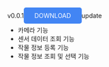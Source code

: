 v0.0.1<a href="https://drive.google.com/file/d/1VZNdCNHOtx-OIkrr6g3m89TfFNrgPzSz/view?usp=sharing" style="padding: 10px 20px; background-color: #4285F4; color: white; text-decoration: none; border-radius: 5px;">
DOWNLOAD
</a>
update
- 카메라 기능 
- 센서 데이터 조회 기능
- 작물 정보 등록 기능
- 작물 정보 조회 및 선택 기능 

